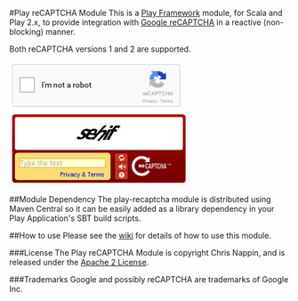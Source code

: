 #Play reCAPTCHA Module
This is a [Play Framework](http://www.playframework.com) module, for Scala and Play 2.x, to provide integration 
with [Google reCAPTCHA](http://www.google.com/recaptcha) in a reactive (non-blocking) manner.

Both reCAPTCHA versions 1 and 2 are supported.

![reCAPTCHA version 2](recaptcha-example-v2.png "reCAPTCHA version 2")
![reCAPTCHA version 1](recaptcha-example-v1.png "reCAPTCHA version 1")

##Module Dependency
The play-recaptcha module is distributed using Maven Central so it can be easily added as a library dependency in your
Play Application's SBT build scripts.

##How to use
Please see the [wiki](http://www.github.com/chrisnappin/play-recaptcha/wiki) for details of
how to use this module.

###License
The Play reCAPTCHA Module is copyright Chris Nappin, and is released under the 
[Apache 2 License](http://www.apache.org/licenses/LICENSE-2.0).

###Trademarks
Google and possibly reCAPTCHA are trademarks of Google Inc.
